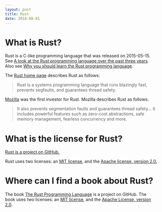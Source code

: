 ```yaml
---
layout: post
title: Rust
date: 2018-08-01
---
```


# What is Rust?

Rust is a C-like programming language that was released on 2015-05-15. See [A look at the Rust programming language over the past three years](https://www.itopstimes.com/itops/a-look-at-the-rust-programming-language-over-the-past-three-years/). Also see [Why you should learn the Rust programming language](https://www.ibm.com/developerworks/library/os-developers-know-rust/index.html).

The [Rust home page](https://www.rust-lang.org/en-US/) describes Rust as follows:

> Rust is a systems programming language that runs blazingly fast, prevents segfaults, and guarantees thread safety. 

[Mozilla](https://research.mozilla.org/rust/) was the first investor for Rust. Mozilla describes Rust as follows:

> It also prevents segmentation faults and guarantees thread safety... it includes powerful features such as zero-cost abstractions, safe memory management, fearless concurrency and more.

# What is the license for Rust?

[Rust is a project on GitHub.](https://github.com/rust-lang/rust)

Rust uses two licenses: an [MIT license](https://github.com/rust-lang/rust/blob/master/LICENSE-MIT), and the [Apache license, version 2.0.](https://github.com/rust-lang/rust/blob/master/LICENSE-APACHE)

# Where can I find a book about Rust?

The book [The Rust Programming Language](https://github.com/rust-lang/book) is a project on GitHub. The book uses two licenses: an [MIT license](https://github.com/rust-lang/book/blob/master/LICENSE-MIT), and the [Apache License, version 2.0](https://github.com/rust-lang/book/blob/master/LICENSE-APACHE).
